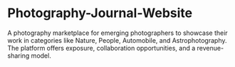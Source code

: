 # Photography-Journal-Website
A photography marketplace for emerging photographers to showcase their work in categories like Nature, People, Automobile, and Astrophotography. The platform offers exposure, collaboration opportunities, and a revenue-sharing model.
